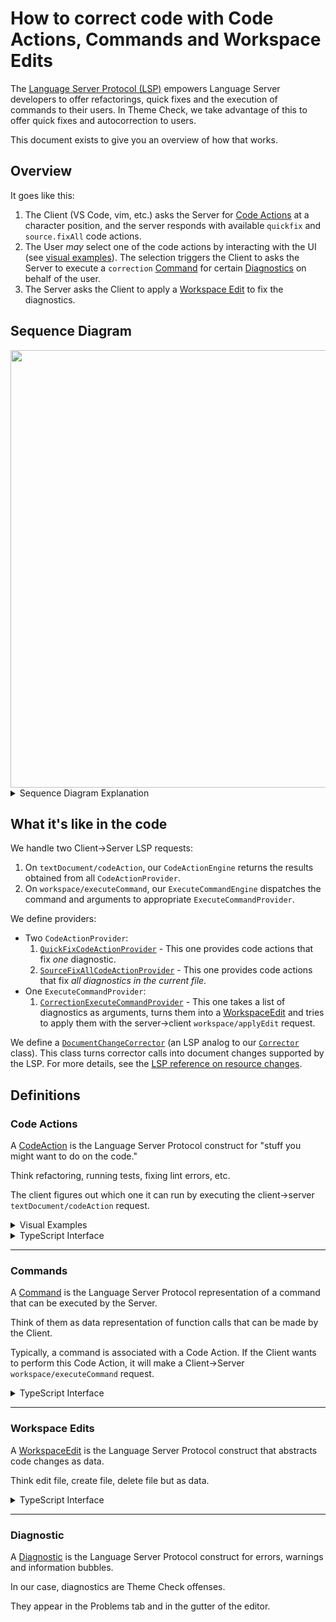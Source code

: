 # How to correct code with Code Actions, Commands and Workspace Edits

The [Language Server Protocol (LSP)][lsp] empowers Language Server developers to offer refactorings, quick fixes and the execution of commands to their users. In Theme Check, we take advantage of this to offer quick fixes and autocorrection to users.

This document exists to give you an overview of how that works.

## Overview

It goes like this:

1. The Client (VS Code, vim, etc.) asks the Server for [Code Actions](#code-actions) at a character position, and the server responds with available `quickfix` and `source.fixAll` code actions.
2. The User _may_ select one of the code actions by interacting with the UI (see [visual examples](#code-actions)). The selection triggers the Client to asks the Server to execute a `correction` [Command](#Commands) for certain [Diagnostics](#diagnostic) on behalf of the user.
3. The Server asks the Client to apply a [Workspace Edit](#workspace-edits) to fix the diagnostics.

## Sequence Diagram

<img src="code-action-flow.png" width="700">

<details>
<summary>Sequence Diagram Explanation</summary>

1. The Client asks the Server for [code actions](#code-actions) for the current file and character range.
2. The Server responds with a list of code actions that can be applied for this location and character range. (`quickfix` and `source.fixAll`)
3. ...Wait for user input...
4. The User selects one of the code actions
5. The Client sends a `workspace/executeCommand` request to the Server for this code action.
6. The Server figures out the [workspace edit](#workspace-edits) for the command and arguments.
7. The Server sends a `workspace/applyEdit` request for the file modifications that would fix the diagnostics.
8. The Client responds with the status of the `applyEdit`.
9. The Server cleans up its internal representation of the diagnostics and updates the client with the latest diagnostics.
11. The Server responds to the `workspace/executeCommand` request.

</details>

## What it's like in the code

We handle two Client->Server LSP requests:

1. On `textDocument/codeAction`, our `CodeActionEngine` returns the results obtained from all `CodeActionProvider`.
2. On `workspace/executeCommand`, our `ExecuteCommandEngine` dispatches the command and arguments to appropriate `ExecuteCommandProvider`.

We define providers:

- Two `CodeActionProvider`:
  1. [`QuickFixCodeActionProvider`](/lib/platformos_check/language_server/code_action_providers/quickfix_code_action_provider.rb) - This one provides code actions that fix _one_ diagnostic.
  2. [`SourceFixAllCodeActionProvider`](/lib/platformos_check/language_server/code_action_providers/source_fix_all_code_action_provider.rb) - This one provides code actions that fix _all diagnostics in the current file_.
- One `ExecuteCommandProvider`:
  1. [`CorrectionExecuteCommandProvider`](/lib/platformos_check/language_server/execute_command_providers/correction_execute_command_provider.rb) - This one takes a list of diagnostics as arguments, turns them into a [WorkspaceEdit](#workspace-edit) and tries to apply them with the server->client `workspace/applyEdit` request.

We define a [`DocumentChangeCorrector`](/lib/platformos_check/language_server/document_change_corrector.rb) (an LSP analog to our [`Corrector`](/lib/platformos_check/corrector.rb) class). This class turns corrector calls into document changes supported by the LSP. For more details, see the [LSP reference on resource changes][lspresourcechange].

## Definitions

### Code Actions

A [CodeAction][lspcodeaction] is the Language Server Protocol construct for "stuff you might want to do on the code."

Think refactoring, running tests, fixing lint errors, etc.

The client figures out which one it can run by executing the client->server `textDocument/codeAction` request.

<details>
<summary>Visual Examples</summary>

In VS Code, code actions of different kinds have special meanings and are mapped to multiple places in the UI.

* `Quick Fix...` button on diagnostic hover

  <img src="code-action-quickfix.png" width=500>

* Diagnostic right click in the problems tab

  <img src="code-action-problem.png" width=500>

* Command palette `Quick Fix...` and `Fix All`

  <img src="code-action-command-palette.png" width=500>

* Keyboard shortcuts

  <img src="code-action-keyboard.png" width=700>
</details>

<details>
  <summary>TypeScript Interface</summary>

  ```ts
  interface CodeAction {
    title: string; // UI string, human readable for the action
    kind?: CodeActionKind; // OPTIONAL, for filtering
    diagnostics?: Diagnostic[]; // The diagnostics that the action SOLVES.
    isPreferred?: boolean; // Are used by auto fix and can be targetted by keybindings.
    // Shown as faded out in the code action menu when the user request a more specific type of code action
    disabled?: {
      reason: string;
    },

    // if both edit and command are present, edit is run first then command.
    // I think edit is used so the client performs the change, wheras the command
    // would be done by the server
    edit?: WorkspaceEdit; // what this action does ??!!
    command?: Command; // the command that it executes
    data?: any; // sent from the CodeAction to the codeAction/resolve.
  }

  interface Command {
    title: string; // Title of the command, like `save`
    command: string; // id
    arguments?: any[]
  }
  ```
</details>

---

### Commands

A [Command][lspcommand] is the Language Server Protocol representation of a command that can be executed by the Server.

Think of them as data representation of function calls that can be made by the Client.

Typically, a command is associated with a Code Action. If the Client wants to perform this Code Action, it will make a Client->Server `workspace/executeCommand` request.

<details>
  <summary>TypeScript Interface</summary>

  ```ts
  interface Command {
    title: string; // Title of the command, like `save`
    command: string; // id
    arguments?: any[]
  }
  ```
</details>

---

### Workspace Edits

A [WorkspaceEdit][lspworkspaceedit] is the Language Server Protocol construct that abstracts code changes as data.

Think edit file, create file, delete file but as data.

<details>
  <summary>TypeScript Interface</summary>

  ```ts
  interface WorkspaceEdit {
    changes?: { uri: TextEdit[] ];
    documentChanges: (TextDocumentEdit | CreateFile | RenameFile | DeleteFile|)[];
    changeAnnotations?: { [id: string]: ChangeAnnotation }
  }

  // see https://microsoft.github.io/language-server-protocol/specifications/specification-current/#resourceChanges
  interface CreateFile {
    kind: 'create';
    uri: DocumentUri;
    options?: CreateFileOptions;
    annotationId?: ChangeAnnotationIdentifier;
  }

  interface TextEdit {
    range: Range;
    newText: string; // can be empty to delete
  }

  interface TextDocumentEdit {
    textDocument: OptionalVersionedTextDocumentIdentifier;
    edits: (TextEdit | AnnotatedTextEdit)[]
  }

  interface OptionalVersionedTextDocumentIdentifier {
    uri: TextDocumentURI;
    // null is for when the file wasn't open from the client
    // integer is for when you know what it was.
    version: integer | null;
  }
  ```
</details>

---

### Diagnostic

A [Diagnostic][lspdiagnostic] is the Language Server Protocol construct for errors, warnings and information bubbles.

In our case, diagnostics are Theme Check offenses.

They appear in the Problems tab and in the gutter of the editor.

[lsp]: https://microsoft.github.io/language-server-protocol/specification
[lspcodeaction]: https://microsoft.github.io/language-server-protocol/specification#textDocument_codeAction
[lspcommand]: https://microsoft.github.io/language-server-protocol/specification#command
[lspexecutecommand]: https://microsoft.github.io/language-server-protocol/specification#workspace_executeCommand
[lspworkspaceedit]: https://microsoft.github.io/language-server-protocol/specification#workspaceEdit
[lspdiagnostic]: https://microsoft.github.io/language-server-protocol/specifications/specification-3-17/#diagnostic
[lspresourcechange]: https://microsoft.github.io/language-server-protocol/specifications/specification-current/#resourceChanges
